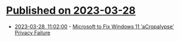 # [Published on 2023-03-28](index.md)

* [2023-03-28, 11:02:00](https://soylentnews.org/article.pl?sid=23/03/27/1546204&from=rss) - [Microsoft to Fix Windows 11 ‘aCropalypse’ Privacy Failure](https://soylentnews.org/article.pl?sid=23/03/27/1546204&from=rss)

